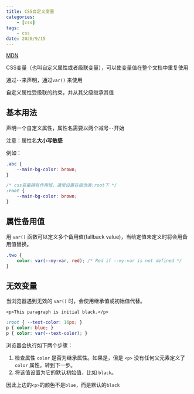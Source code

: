 ```yaml
---
title: CSS自定义变量
categories:
    - [css]
tags:
    - css
date: 2020/9/15
---
```


[MDN](https://developer.mozilla.org/zh-CN/docs/Web/CSS/Using_CSS_custom_properties)

CSS变量（也叫自定义属性或者级联变量），可以使变量值在整个文档中重复使用

通过`--`来声明，通过`var()` 来使用

自定义属性受级联的约束，并从其父级继承其值

## 基本用法

声明一个自定义属性，属性名需要以两个减号`--`开始

注意：属性名**大小写敏感**

例如：

```css
.abc {
    --main-bg-color: brown;
}

/* css变量拥有作用域，通常设置在根伪类:root下 */
:root {
    --main-bg-color: brown;
}
```

## 属性备用值

用 `var()` 函数可以定义多个备用值(fallback value)，当给定值未定义时将会用备用值替换。

```css
.two {
    color: var(--my-var, red); /* Red if --my-var is not defined */
}
```

## 无效变量

当浏览器遇到无效的 `var()` 时，会使用继承值或初始值代替。

`<p>This paragraph is initial black.</p>`

```css
:root { --text-color: 16px; }
p { color: blue; }
p { color: var(--text-color); }
```

浏览器会执行如下两个步骤：

1. 检查属性 `color` 是否为继承属性。如果是，但是 `<p>` 没有任何父元素定义了 `color` 属性。转到下一步。
2. 将该值设置为它的默认初始值，比如 `black`。

因此上边的`<p>`的颜色不是`blue`，而是默认的`black`
